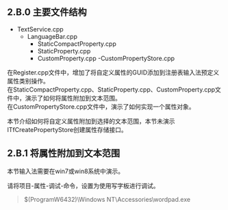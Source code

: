 ## 2.B.0 主要文件结构

- TextService.cpp
  - LanguageBar.cpp
    - StaticCompactProperty.cpp
    - StaticProperty.cpp
    - CustomProperty.cpp
-CustomPropertyStore.cpp

在Register.cpp文件中，增加了将自定义属性的GUID添加到注册表输入法预定义属性类别操作。<br/>
在StaticCompactProperty.cpp、StaticProperty.cpp、CustomProperty.cpp文件中，演示了如何将属性附加到文本范围。<br/>
在CustomPropertyStore.cpp文件中，演示了如何实现一个属性对象。<br/>

本节介绍如何将自定义属性附加到选择的文本范围，本节未演示ITfCreatePropertyStore创建属性存储接口。

## 2.B.1 将属性附加到文本范围

本节输入法需要在win7或win8系统中演示。

请将项目-属性-调试-命令，设置为使用写字板进行调试。

>$(ProgramW6432)\Windows NT\Accessories\wordpad.exe

```C++
```